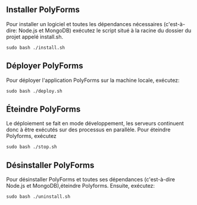 ## Installer PolyForms
Pour installer un logiciel et toutes les dépendances nécessaires (c'est-à-dire: Node.js et MongoDB)
exécutez le script situé à la racine du dossier du projet appelé install.sh.

```
sudo bash ./install.sh
```

## Déployer PolyForms
Pour déployer l'application PolyForms sur la machine locale, exécutez:

```
sudo bash ./deploy.sh
```

## Éteindre PolyForms
Le déploiement se fait en mode développement, les serveurs continuent donc à être exécutés sur des processus en parallèle. Pour éteindre Polyforms, exécutez

```
sudo bash ./stop.sh
```

## Désinstaller PolyForms
Pour désinstaller PolyForms et toutes ses dépendances (c'est-à-dire Node.js et MongoDB),éteindre Polyforms. Ensuite, exécutez:

```
sudo bash ./uninstall.sh
```